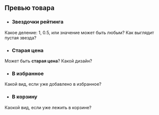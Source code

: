## Превью товара
* ### Звездочки рейтинга
Какое деление: 1, 0.5, или значение может быть любым? Как выглядит пустая звезда?

* ### Старая цена
Может быть **старая цена**? Какой дизайн?

* ### В избранное
Какой вид, если уже добавлено в избранное?

* ### В корзину
Каокой вид, если уже лежить в корзине?
